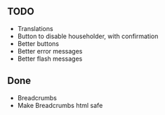 TODO
----

- Translations
- Button to disable householder, with confirmation
- Better buttons
- Better error messages
- Better flash messages

## Done

- Breadcrumbs
- Make Breadcrumbs html safe
